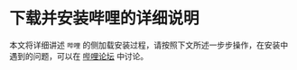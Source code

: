 # 下载并安装哔哩的详细说明

本文将详细讲述 `哔哩` 的侧加载安装过程，请按照下文所述一步步操作，在安装中遇到的问题，可以在 [哔哩论坛](https://github.com/Richasy/Bili.Uwp/discussions) 中讨论。